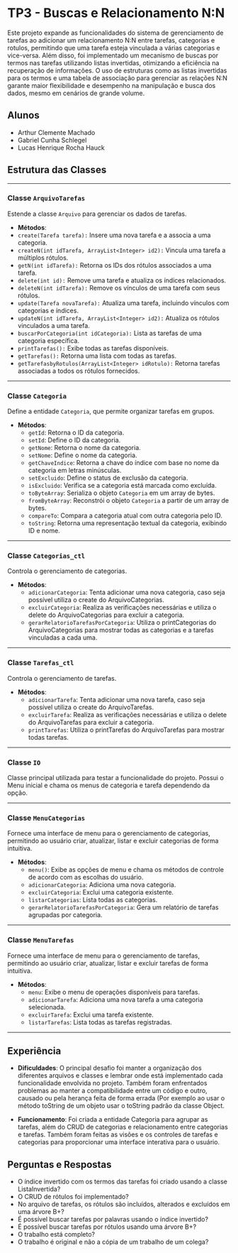 # TP3 - Buscas e Relacionamento N:N

Este projeto expande as funcionalidades do sistema de gerenciamento de tarefas ao adicionar um relacionamento N:N entre tarefas, categorias e rotulos, permitindo que uma tarefa esteja vinculada a várias categorias e vice-versa. Além disso, foi implementado um mecanismo de buscas por termos nas tarefas utilizando listas invertidas, otimizando a eficiência na recuperação de informações. O uso de estruturas como as listas invertidas para os termos e uma tabela de associação para gerenciar as relações N:N garante maior flexibilidade e desempenho na manipulação e busca dos dados, mesmo em cenários de grande volume.

## Alunos

- Arthur Clemente Machado
- Gabriel Cunha Schlegel
- Lucas Henrique Rocha Hauck

## Estrutura das Classes
---

### Classe `ArquivoTarefas`
Estende a classe `Arquivo` para gerenciar os dados de tarefas.
- **Métodos**:
- `create(Tarefa tarefa):` Insere uma nova tarefa e a associa a uma categoria.
- `createN(int idTarefa, ArrayList<Integer> id2):` Vincula uma tarefa a múltiplos rótulos.
- `getN(int idTarefa):` Retorna os IDs dos rótulos associados a uma tarefa.
- `delete(int id):` Remove uma tarefa e atualiza os índices relacionados.
- `deleteN(int idTarefa):` Remove os vínculos de uma tarefa com seus rótulos.
- `update(Tarefa novaTarefa):` Atualiza uma tarefa, incluindo vínculos com categorias e índices.
- `updateN(int idTarefa, ArrayList<Integer> id2):` Atualiza os rótulos vinculados a uma tarefa.
- `buscarPorCategoria(int idCategoria):` Lista as tarefas de uma categoria específica.
- `printTarefas():` Exibe todas as tarefas disponíveis.
- `getTarefas():` Retorna uma lista com todas as tarefas.
- `getTarefasbyRotulos(ArrayList<Integer> idRotulo):` Retorna tarefas associadas a todos os rótulos fornecidos.

---

### Classe `Categoria`
Define a entidade `Categoria`, que permite organizar tarefas em grupos.
- **Métodos**:
  - `getId`: Retorna o ID da categoria.
  - `setId`: Define o ID da categoria.
  - `getNome`: Retorna o nome da categoria.
  - `setNome`: Define o nome da categoria.
  - `getChaveIndice`: Retorna a chave do índice com base no nome da categoria em letras minúsculas.
  - `setExcluido`: Define o status de exclusão da categoria.
  - `isExcluido`: Verifica se a categoria está marcada como excluída.
  - `toByteArray`: Serializa o objeto `Categoria` em um array de bytes.
  - `fromByteArray`: Reconstrói o objeto `Categoria` a partir de um array de bytes.
  - `compareTo`: Compara a categoria atual com outra categoria pelo ID.
  - `toString`: Retorna uma representação textual da categoria, exibindo ID e nome.

---

### Classe `Categorias_ctl`
Controla o gerenciamento de categorias.
- **Métodos**:
  - `adicionarCategoria`: Tenta adicionar uma nova categoria, caso seja possível utiliza o create do ArquivoCategorias.
  - `excluirCategoria`: Realiza as verificações necessárias e utiliza o delete do ArquivoCategorias para excluir a categoria.
  - `gerarRelatorioTarefasPorCategoria`: Utiliza o printCategorias do ArquivoCategorias para mostrar todas as categorias e a tarefas vinculadas a cada uma.

---

### Classe `Tarefas_ctl`
Controla o gerenciamento de tarefas.
- **Métodos**:
  - `adicionarTarefa`: Tenta adicionar uma nova tarefa, caso seja possível utiliza o create do ArquivoTarefas.
  - `excluirTarefa`: Realiza as verificações necessárias e utiliza o delete do ArquivoTarefas para excluir a categoria.
  - `printTarefas`: Utiliza o printTarefas do ArquivoTarefas para mostrar todas tarefas.

---

### Classe `IO`
Classe principal utilizada para testar a funcionalidade do projeto. Possui o Menu inicial e chama os menus de categoria e tarefa dependendo da opção.

---

### Classe `MenuCategorias`
Fornece uma interface de menu para o gerenciamento de categorias, permitindo ao usuário criar, atualizar, listar e excluir categorias de forma intuitiva.
- **Métodos**:
  - `menu()`: Exibe as opções de menu e chama os métodos de controle de acordo com as escolhas do usuário.
  - `adicionarCategoria`: Adiciona uma nova categoria.
  - `excluirCategoria`: Exclui uma categoria existente.
  - `listarCategorias`: Lista todas as categorias.
  - `gerarRelatorioTarefasPorCategoria`: Gera um relatório de tarefas agrupadas por categoria.

---

### Classe `MenuTarefas`
Fornece uma interface de menu para o gerenciamento de tarefas, permitindo ao usuário criar, atualizar, listar e excluir tarefas de forma intuitiva.
- **Métodos**:
  - `menu`: Exibe o menu de operações disponíveis para tarefas.
  - `adicionarTarefa`: Adiciona uma nova tarefa a uma categoria selecionada.
  - `excluirTarefa`: Exclui uma tarefa existente.
  - `listarTarefas`: Lista todas as tarefas registradas.

---

## Experiência

- **Dificuldades**: O principal desafio foi manter a organização dos diferentes arquivos e classes e lembrar onde está implementado cada funcionalidade envolvida no projeto. Também foram enfrentados problemas ao manter a compatibilidade entre um código e outro,
  causado ou pela herança feita de forma errada (Por exemplo ao usar o método toString de um objeto usar o toString padrão da classe Object.
  
- **Funcionamento**: Foi criada a entidade Categoria para agrupar as tarefas, além do CRUD de categorias e relacionamento entre categorias e tarefas. Também foram feitas as visões e os controles de tarefas e categorias para proporcionar uma interface interativa
  para o usuário.


## Perguntas e Respostas

- O índice invertido com os termos das tarefas foi criado usando a classe ListaInvertida?
- O CRUD de rótulos foi implementado?
- No arquivo de tarefas, os rótulos são incluídos, alterados e excluídos em uma árvore B+? 
- É possível buscar tarefas por palavras usando o índice invertido?
- É possível buscar tarefas por rótulos usando uma árvore B+? 
- O trabalho está completo?
- O trabalho é original e não a cópia de um trabalho de um colega?

